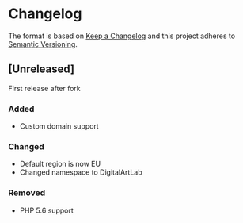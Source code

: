 # Changelog

The format is based on [Keep a Changelog](http://keepachangelog.com/en/1.0.0/)
and this project adheres to [Semantic Versioning](http://semver.org/spec/v2.0.0.html).

## [Unreleased]
First release after fork

### Added
- Custom domain support

### Changed
- Default region is now EU
- Changed namespace to DigitalArtLab

### Removed
- PHP 5.6 support